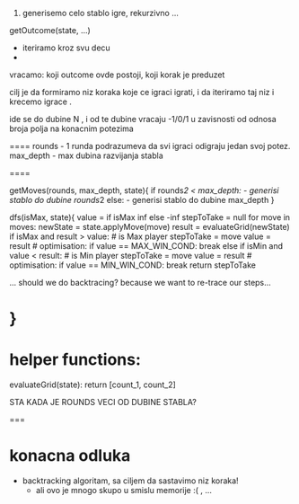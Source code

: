 1. generisemo celo stablo igre, rekurzivno ... 


getOutcome(state, ...)
   - iteriramo kroz svu decu
   - 

vracamo: koji outcome ovde postoji, koji korak je preduzet 


cilj je da formiramo niz koraka koje ce igraci igrati, i da iteriramo taj niz i krecemo igrace . 


ide se do dubine N , i od te dubine vracaju -1/0/1 u zavisnosti od odnosa broja polja na konacnim potezima


====
rounds - 1 runda podrazumeva da svi igraci odigraju jedan svoj potez. 
max_depth - max dubina razvijanja stabla 

====

getMoves(rounds, max_depth, state){
   if rounds*2 < max_depth:
    - generisi stablo do dubine rounds*2
    else:
    - generisi stablo do dubine max_depth
}

dfs(isMax, state){
   value = if isMax inf else -inf 
   stepToTake = null 
   for move in moves:
      newState = state.applyMove(move)
      result = evaluateGrid(newState)
      if isMax and result > value:
         # is Max player
         stepToTake = move 
         value = result
         # optimisation: if value == MAX_WIN_COND: break
      else if isMin and value < result:
        # is Min player
         stepToTake = move 
         value = result
         # optimisation: if value == MIN_WIN_COND: break
   return stepToTake

... should we do backtracing? because we want to re-trace our steps...


}
====
# helper functions:

evaluateGrid(state):
   return [count_1, count_2]




STA KADA JE ROUNDS VECI OD DUBINE STABLA? 


===
# konacna odluka
- backtracking algoritam, sa ciljem da sastavimo niz koraka!
   - ali ovo je mnogo skupo u smislu memorije :( , ...

